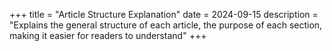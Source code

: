 +++
title = "Article Structure Explanation"
date = 2024-09-15
description = "Explains the general structure of each article, the purpose of each section, making it easier for readers to understand"
+++